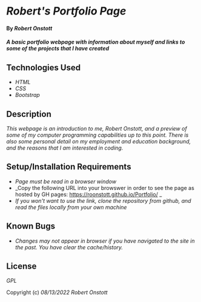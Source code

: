 # _Robert's Portfolio Page_

#### By _**Robert Onstott**_

#### _A basic portfolio webpage with information about myself and links to some of the projects that I have created_

## Technologies Used

* _HTML_
* _CSS_
* _Bootstrap_

## Description

_This webpage is an introduction to me, Robert Onstott, and a preview of some of my computer programming capabilities up to this point. There is also some personal detail on my employment and education background, and the reasons that I am interested in coding._

## Setup/Installation Requirements

* _Page must be read in a browser window_
* _Copy the following URL into your browswer in order to see the page as hosted by GH pages:
                    https://roonstott.github.io/Portfolio/ _
* _If you won't want to use the link, clone the repository from github, and read the files locally from your own machine_

## Known Bugs

* _Changes may not appear in browser if you have navigated to the site in the past. You have clear the cache/history._

## License

_GPL_

Copyright (c) _08/13/2022_ _Robert Onstott_